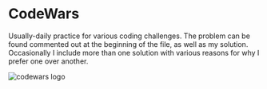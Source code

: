 # CodeWars
Usually-daily practice for various coding challenges.  The problem can be found commented out at the beginning of the file, as well as my solution.  Occasionally I include more than one solution with various reasons for why I prefer one over another.

![codewars logo](https://www.codewars.com/packs/assets/logo.61192cf7.svg)
